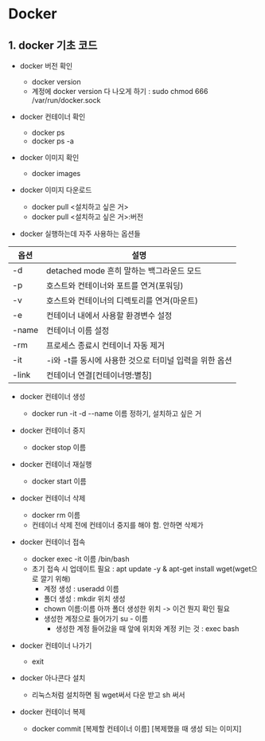 # Docker
## 1. docker 기초 코드
- docker 버전 확인
  - docker version
  - 계정에 docker version 다 나오게 하기 : sudo chmod 666 /var/run/docker.sock
- docker 컨테이너 확인
  - docker ps
  - docker ps -a

- docker 이미지 확인
  - docker images

- docker 이미지 다운로드
  - docker pull <설치하고 싶은 거>
  - docker pull <설치하고 싶은 거>:버전

- docker 실행하는데 자주 사용하는 옵션들
  
|옵션|설명|
|---|----|
|-d|detached mode 흔히 말하는 백그라운드 모드|
|-p|호스트와 컨테이너와 포트를 연겨(포워딩)|
|-v|호스트와 컨테이너의 디렉토리를 연겨(마운트)|
|-e|컨테이너 내에서 사용할 환경변수 설정|
|-name|컨테이너 이름 설정|
|-rm|프로세스 종료시 컨테이너 자동 제거|
|-it|-i와 -t를 동시에 사용한 것으로 터미널 입력을 위한 옵션|
|-link|컨테이너 연결[컨테이너명:별칭]|

- docker 컨테이너 생성
  - docker run -it -d --name 이름 정하기, 설치하고 싶은 거
    
- docker 컨테이너 중지
  - docker stop 이름

- docker 컨테이너 재실행
  - docker start 이름

- docker 컨테이너 삭제
  - docker rm 이름
  - 컨테이너 삭제 전에 컨테이너 중지를 해야 함. 안하면 삭제가
  
- docker 컨테이너 접속
  - docker exec -it 이름 /bin/bash
  - 초기 접속 시 업데이트 필요 : apt update -y & apt-get install wget(wget으로 깔기 위해)
    - 계정 생성 : useradd 이름
    - 폴더 생성 : mkdir 위치 생성
    - chown 이름:이름 아까 폴더 생성한 위치 -> 이건 뭔지 확인 필요
    - 생성한 계정으로 들어가기 su - 이름
      - 생성한 계정 들어갔을 때 앞에 위치와 계정 키는 것 : exec bash 
- docker 컨테이너 나가기
  - exit

- docker 아나콘다 설치
  - 리눅스처럼 설치하면 됨 wget써서 다운 받고 sh 써서 

- docker 컨테이너 복제
  - docker commit [복제할 컨테이너 이름] [복제했을 때 생성 되는 이미지] 
